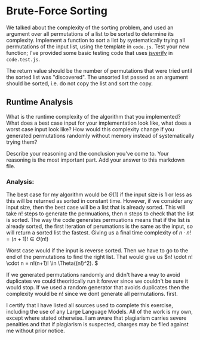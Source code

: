 # Brute-Force Sorting

We talked about the complexity of the sorting problem, and used an argument over
all permutations of a list to be sorted to determine its complexity. Implement
a function to sort a list by systematically trying all permutations of the input
list, using the template in `code.js`. Test your new function; I've provided
some basic testing code that uses [jsverify](https://jsverify.github.io/) in
`code.test.js`.

The return value should be the number of permutations that were tried until the
sorted list was "discovered". The unsorted list passed as an argument should be
sorted, i.e. do not copy the list and sort the copy.

## Runtime Analysis

What is the runtime complexity of the algorithm that you implemented? What does
a best case input for your implementation look like, what does a worst case
input look like? How would this complexity change if you generated permutations
randomly without memory instead of systematically trying them?

Describe your reasoning and the conclusion you've come to. Your reasoning is the
most important part. Add your answer to this markdown file.

### Analysis:

The best case for my algorithm would be $\Theta(1)$ if the input size is 1 or less as this will be returned as sorted in constant time. However, if we consider any input size, then the best case will be a list that is already sorted. This will take n! steps to generate the permuations, then n steps to check that the list is sorted. The way the code generates permuations means that if the list is already sorted, the first iteration of perumations is the same as the input, so will return a sorted list the fastest. Giving us a final time complexity of $n \cdot n! = (n+1)! \in\Theta(n!)$

Worst case would if the input is reverse sorted. Then we have to go to the end of the permutations to find the right list. That would give us $n! \cdot n! \cdot n = n!(n+1)! \in \Theta((n!)^2). $

If we generated permutations randomly and didn't have a way to avoid duplicates we could theoritically run it forever since we couldn't be sure it would stop. If we used a random generator that avoids duplicates then the complexity would be n! since we dont generate all permutations. first.























I certify that I have listed all sources used to complete this exercise, including the use of any Large Language Models. All of the work is my own, except where stated otherwise. I am aware that plagiarism carries severe penalties and that if plagiarism is suspected, charges may be filed against me without prior notice.
